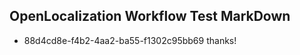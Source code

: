 ## OpenLocalization Workflow Test MarkDown
* 88d4cd8e-f4b2-4aa2-ba55-f1302c95bb69 
thanks!<!--HONumber=Mar16_HO3-->
